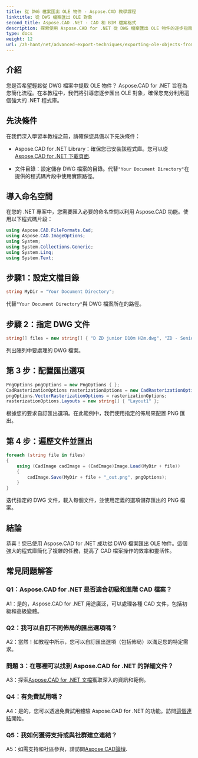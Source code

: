 ```yaml
---
title: 從 DWG 檔案匯出 OLE 物件 - Aspose.CAD 教學課程
linktitle: 從 DWG 檔案匯出 OLE 對象
second_title: Aspose.CAD .NET - CAD 和 BIM 檔案格式
description: 探索使用 Aspose.CAD for .NET 從 DWG 檔案匯出 OLE 物件的逐步指南。輕鬆提升您的 CAD 檔案操作技能。
type: docs
weight: 12
url: /zh-hant/net/advanced-export-techniques/exporting-ole-objects-from-dwg/
---
```

## 介紹

您是否希望輕鬆從 DWG 檔案中提取 OLE 物件？ Aspose.CAD for .NET 旨在為您簡化流程。在本教程中，我們將引導您逐步匯出 OLE 對象，確保您充分利用這個強大的 .NET 程式庫。 

## 先決條件

在我們深入學習本教程之前，請確保您具備以下先決條件：

-  Aspose.CAD for .NET Library：確保您已安裝該程式庫。您可以從[Aspose.CAD for .NET 下載頁面](https://releases.aspose.com/cad/net/).

- 文件目錄：設定儲存 DWG 檔案的目錄。代替`"Your Document Directory"`在提供的程式碼片段中使用實際路徑。

## 導入命名空間

在您的 .NET 專案中，您需要匯入必要的命名空間以利用 Aspose.CAD 功能。使用以下程式碼片段：

```csharp
using Aspose.CAD.FileFormats.Cad;
using Aspose.CAD.ImageOptions;
using System;
using System.Collections.Generic;
using System.Linq;
using System.Text;
```

## 步驟1：設定文檔目錄

```csharp
string MyDir = "Your Document Directory";
```

代替`"Your Document Directory"`與 DWG 檔案所在的路徑。

## 步驟 2：指定 DWG 文件

```csharp
string[] files = new string[] { "D ZD junior D10m H2m.dwg", "ZD - Senior D6m H2m45.dwg" };
```

列出陣列中要處理的 DWG 檔案。

## 第 3 步：配置匯出選項

```csharp
PngOptions pngOptions = new PngOptions { };
CadRasterizationOptions rasterizationOptions = new CadRasterizationOptions();
pngOptions.VectorRasterizationOptions = rasterizationOptions;
rasterizationOptions.Layouts = new string[] { "Layout1" };
```

根據您的要求自訂匯出選項。在此範例中，我們使用指定的佈局來配置 PNG 匯出。

## 第 4 步：遍歷文件並匯出

```csharp
foreach (string file in files)
{
    using (CadImage cadImage = (CadImage)Image.Load(MyDir + file))
    {
        cadImage.Save(MyDir + file + "_out.png", pngOptions);
    }
}
```

迭代指定的 DWG 文件，載入每個文件，並使用定義的選項儲存匯出的 PNG 檔案。

## 結論

恭喜！您已使用 Aspose.CAD for .NET 成功從 DWG 檔案匯出 OLE 物件。這個強大的程式庫簡化了複雜的任務，提高了 CAD 檔案操作的效率和靈活性。

## 常見問題解答

### Q1：Aspose.CAD for .NET 是否適合初級和進階 CAD 檔案？

A1：是的，Aspose.CAD for .NET 用途廣泛，可以處理各種 CAD 文件，包括初級和高級變體。

### Q2：我可以自訂不同佈局的匯出選項嗎？

A2：當然！如教程中所示，您可以自訂匯出選項（包括佈局）以滿足您的特定需求。

### 問題 3：在哪裡可以找到 Aspose.CAD for .NET 的詳細文件？

 A3：探索[Aspose.CAD for .NET 文檔](https://reference.aspose.com/cad/net/)獲取深入的資訊和範例。

### Q4：有免費試用嗎？

A4：是的，您可以透過免費試用體驗 Aspose.CAD for .NET 的功能。訪問[這個連結](https://releases.aspose.com/)開始。

### Q5：我如何獲得支持或與社群建立連結？

 A5：如需支持和社區參與，請訪問[Aspose.CAD論壇](https://forum.aspose.com/c/cad/19).